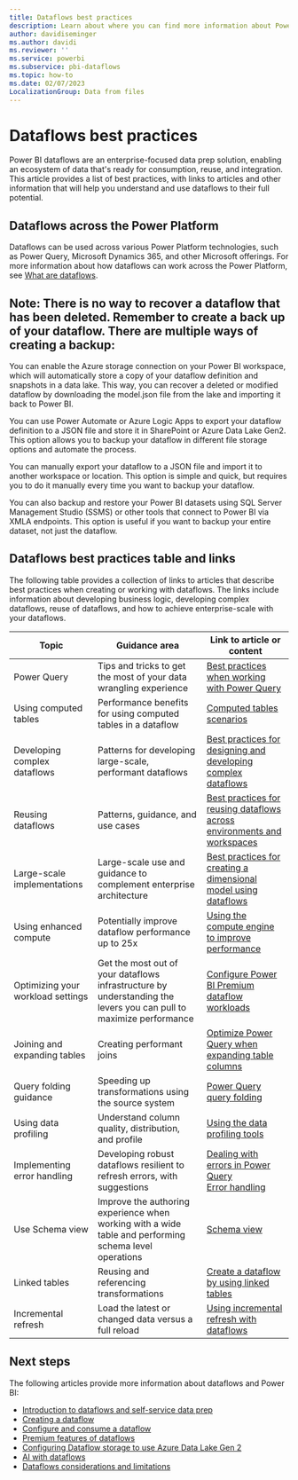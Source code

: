 ```yaml
---
title: Dataflows best practices
description: Learn about where you can find more information about Power BI best practices and get guidance for dataflows.
author: davidiseminger
ms.author: davidi
ms.reviewer: ''
ms.service: powerbi
ms.subservice: pbi-dataflows
ms.topic: how-to
ms.date: 02/07/2023
LocalizationGroup: Data from files
---
```

# Dataflows best practices

Power BI dataflows are an enterprise-focused data prep solution, enabling an ecosystem of data that's ready for consumption, reuse, and integration. This article provides a list of best practices, with links to articles and other information that will help you understand and use dataflows to their full potential.

## Dataflows across the Power Platform

Dataflows can be used across various Power Platform technologies, such as Power Query, Microsoft Dynamics 365, and other Microsoft offerings. For more information about how dataflows can work across the Power Platform, see [What are dataflows](/power-query/dataflows/overview-dataflows-across-power-platform-dynamics-365).

## Note: There is no way to recover a dataflow that has been deleted. Remember to create a back up of your dataflow. There are multiple ways of creating a backup:

You can enable the Azure storage connection on your Power BI workspace, which will automatically store a copy of your dataflow definition and snapshots in a data lake. This way, you can recover a deleted or modified dataflow by downloading the model.json file from the lake and importing it back to Power BI.

You can use Power Automate or Azure Logic Apps to export your dataflow definition to a JSON file and store it in SharePoint or Azure Data Lake Gen2. This option allows you to backup your dataflow in different file storage options and automate the process.

You can manually export your dataflow to a JSON file and import it to another workspace or location. This option is simple and quick, but requires you to do it manually every time you want to backup your dataflow. 

You can also backup and restore your Power BI datasets using SQL Server Management Studio (SSMS) or other tools that connect to Power BI via XMLA endpoints. This option is useful if you want to backup your entire dataset, not just the dataflow. 

## Dataflows best practices table and links

The following table provides a collection of links to articles that describe best practices when creating or working with dataflows. The links include information about developing business logic, developing complex dataflows, reuse of dataflows, and how to achieve enterprise-scale with your dataflows.

|**Topic**  |**Guidance area**  |**Link to article or content**  |
|---------|---------|---------|
|Power Query     | Tips and tricks to get the most of your data wrangling experience        |[Best practices when working with Power Query](/power-query/best-practices)        |
|Using computed tables     |Performance benefits for using computed tables in a dataflow         |[Computed tables scenarios](/power-query/dataflows/computed-entities-scenarios)         |
|Developing complex dataflows     |Patterns for developing large-scale, performant dataflows         |[Best practices for designing and developing complex dataflows](/power-query/dataflows/best-practices-developing-complex-dataflows)         |
|Reusing dataflows     |Patterns, guidance, and use cases         |[Best practices for reusing dataflows across environments and workspaces](/power-query/dataflows/best-practices-reusing-dataflows)         |
|Large-scale implementations     |Large-scale use and guidance to complement enterprise architecture         |[Best practices for creating a dimensional model using dataflows](/power-query/dataflows/best-practices-for-data-warehouse-using-dataflows)         |
|Using enhanced compute     |Potentially improve dataflow performance up to 25x         |[Using the compute engine to improve performance](dataflows-premium-workload-configuration.md#using-the-compute-engine-to-improve-performance)         |
|Optimizing your workload settings     |Get the most out of your dataflows infrastructure by understanding the levers you can pull to maximize performance         |[Configure Power BI Premium dataflow workloads](dataflows-premium-workload-configuration.md)         |
|Joining and expanding tables     |Creating performant joins         |[Optimize Power Query when expanding table columns](/power-query/optimize-expanding-table-columns)         |
|Query folding guidance     |Speeding up transformations using the source system         |[Power Query query folding](/power-query/power-query-folding)         |
|Using data profiling     |Understand column quality, distribution, and profile         |[Using the data profiling tools](/power-query/data-profiling-tools)         |
|Implementing error handling     |Developing robust dataflows resilient to refresh errors, with suggestions         |[Dealing with errors in Power Query](/power-query/dealing-with-errors)  </br> [Error handling](/power-query/error-handling)      |
|Use Schema view      |Improve the authoring experience when working with a wide table and performing schema level operations         |[Schema view](/power-query/schema-view)         |
|Linked tables      |Reusing and referencing transformations         |[Create a dataflow by using linked tables](./dataflows-create.md#create-a-dataflow-by-using-linked-tables)         |
|Incremental refresh      |Load the latest or changed data versus a full reload         |[Using incremental refresh with dataflows](/power-query/dataflows/incremental-refresh)         |

## Next steps

The following articles provide more information about dataflows and Power BI:

* [Introduction to dataflows and self-service data prep](dataflows-introduction-self-service.md)
* [Creating a dataflow](dataflows-create.md)
* [Configure and consume a dataflow](dataflows-configure-consume.md)
* [Premium features of dataflows](dataflows-premium-features.md)
* [Configuring Dataflow storage to use Azure Data Lake Gen 2](dataflows-azure-data-lake-storage-integration.md)
* [AI with dataflows](dataflows-machine-learning-integration.md)
* [Dataflows considerations and limitations](dataflows-features-limitations.md)

